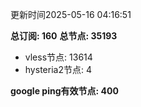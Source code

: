 更新时间2025-05-16 04:16:51

**总订阅: 160**
**总节点: 35193**
- vless节点: 13614
- hysteria2节点: 4

**google ping有效节点: 400**
